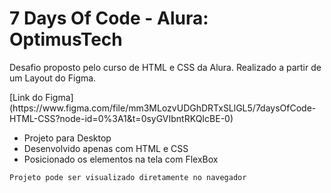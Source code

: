 # 7 Days Of Code - Alura: OptimusTech

<p>Desafio proposto pelo curso de HTML e CSS da Alura.
Realizado a partir de um Layout do Figma.</p>
[Link do Figma](https://www.figma.com/file/mm3MLozvUDGhDRTxSLlGL5/7daysOfCode-HTML-CSS?node-id=0%3A1&t=0syGVIbntRKQIcBE-0)

- Projeto para Desktop
- Desenvolvido apenas com HTML e CSS
- Posicionado os elementos na tela com FlexBox

```
Projeto pode ser visualizado diretamente no navegador
```
